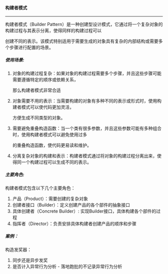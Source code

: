#### 构建者模式

---

构建者模式（Builder Pattern）是一种创建型设计模式，它通过将一个复杂对象的构建过程与其表示分离，使得同样的构建过程可以

创建不同的表示。该模式特别适用于需要生成的对象具有复杂的内部结构或需要多个步骤进行配置的场景。

##### 使用场景:

1. 对象的构建过程复杂：如果对象的构建过程需要多个步骤，并且这些步骤可能需要遵循特定的顺序或依赖关系，

   那么构建者模式非常合适

2. 对象需要不用的表示：当需要构建的对象有多种不同的表示或形式时，使用构建者模式可以使代码更加灵活，

   方便生成不同类型的对象。

3. 需要避免重叠构造函数：当一个类有很多参数，并且这些参数可能有多种组合时，使用构建者模式可以避免使用过多

   的重叠构造函数，使代码更易读和维护。

4. 分离复杂对象的构建和表示：构建者模式通过将对象的构建过程分离出来，使得同一个构建过程可以生成不同的表示。

##### 主要角色:

构建者模式包含以下几个主要角色：

1. 产品（Product）：需要创建的复杂对象
2. 创建者接口（Builder）：定义创建产品的各个部件的抽象接口
3. 具体创建者（Concrete Builder）: 实现Builder接口，具体构建各个部件的过程
4. 指挥者（Director）：负责安排具体构建者创建产品的顺序和步骤

##### 案例：

构造发奖器：

1. 同步还是异步发奖
2. 是否计入异常行为分析 - 落地跑批的不记录异常行为分析




















